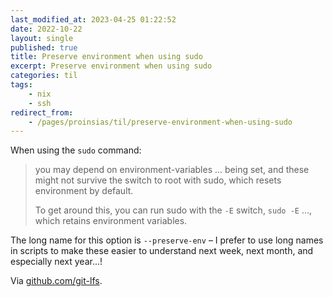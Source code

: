 ```yaml
---
last_modified_at: 2023-04-25 01:22:52
date: 2022-10-22
layout: single
published: true
title: Preserve environment when using sudo
excerpt: Preserve environment when using sudo
categories: til
tags:
    - nix
    - ssh
redirect_from:
    - /pages/proinsias/til/preserve-environment-when-using-sudo
---
```


When using the `sudo` command:

> you may depend on environment-variables ... being set, and these might not survive the switch to root with sudo, which resets environment by default.
>
> To get around this, you can run sudo with the `-E` switch, `sudo -E` ..., which retains environment variables.

The long name for this option is `--preserve-env` – I prefer to use long names in scripts to make these easier to understand next week, next month, and especially next year...!

Via [github.com/git-lfs](https://github.com/git-lfs/git-lfs/blob/main/INSTALLING.md).
